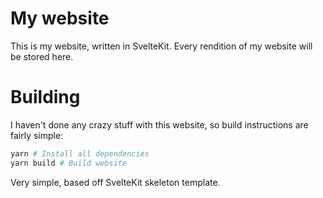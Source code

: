 # My website

This is my website, written in SvelteKit. Every rendition of my website will be stored here.

# Building

I haven't done any crazy stuff with this website, so build instructions are fairly simple:

```bash
yarn # Install all dependencies
yarn build # Build website
```

Very simple, based off SvelteKit skeleton template.
